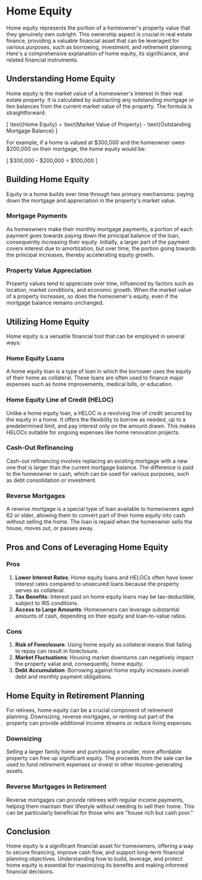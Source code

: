 # Home Equity

Home equity represents the portion of a homeowner's property value that they genuinely own outright. This ownership aspect is crucial in real estate finance, providing a valuable financial asset that can be leveraged for various purposes, such as borrowing, investment, and retirement planning. Here's a comprehensive explanation of home equity, its significance, and related financial instruments.

## Understanding Home Equity

Home equity is the market value of a homeowner's interest in their real estate property. It is calculated by subtracting any outstanding mortgage or lien balances from the current market value of the property. The formula is straightforward:

\[ \text{Home Equity} = \text{Market Value of Property} - \text{Outstanding Mortgage Balance} \]

For example, if a home is valued at $300,000 and the homeowner owes $200,000 on their mortgage, the home equity would be:

\[ \$300,000 - \$200,000 = \$100,000 \]

## Building Home Equity

Equity in a home builds over time through two primary mechanisms: paying down the mortgage and appreciation in the property's market value.

### Mortgage Payments

As homeowners make their monthly mortgage payments, a portion of each payment goes towards paying down the principal balance of the loan, consequently increasing their equity. Initially, a larger part of the payment covers interest due to amortization, but over time, the portion going towards the principal increases, thereby accelerating equity growth.

### Property Value Appreciation

Property values tend to appreciate over time, influenced by factors such as location, market conditions, and economic growth. When the market value of a property increases, so does the homeowner's equity, even if the mortgage balance remains unchanged.

## Utilizing Home Equity

Home equity is a versatile financial tool that can be employed in several ways:

### Home Equity Loans

A home equity loan is a type of loan in which the borrower uses the equity of their home as collateral. These loans are often used to finance major expenses such as home improvements, medical bills, or education.

### Home Equity Line of Credit (HELOC)

Unlike a home equity loan, a HELOC is a revolving line of credit secured by the equity in a home. It offers the flexibility to borrow as needed, up to a predetermined limit, and pay interest only on the amount drawn. This makes HELOCs suitable for ongoing expenses like home renovation projects.

### Cash-Out Refinancing

Cash-out refinancing involves replacing an existing mortgage with a new one that is larger than the current mortgage balance. The difference is paid to the homeowner in cash, which can be used for various purposes, such as debt consolidation or investment.

### Reverse Mortgages

A reverse mortgage is a special type of loan available to homeowners aged 62 or older, allowing them to convert part of their home equity into cash without selling the home. The loan is repaid when the homeowner sells the house, moves out, or passes away.

## Pros and Cons of Leveraging Home Equity

### Pros

1. **Lower Interest Rates**: Home equity loans and HELOCs often have lower interest rates compared to unsecured loans because the property serves as collateral.
2. **Tax Benefits**: Interest paid on home equity loans may be tax-deductible, subject to IRS conditions.
3. **Access to Large Amounts**: Homeowners can leverage substantial amounts of cash, depending on their equity and loan-to-value ratios.

### Cons

1. **Risk of Foreclosure**: Using home equity as collateral means that failing to repay can result in foreclosure.
2. **Market Fluctuations**: Housing market downturns can negatively impact the property value and, consequently, home equity.
3. **Debt Accumulation**: Borrowing against home equity increases overall debt and monthly payment obligations.

## Home Equity in Retirement Planning

For retirees, home equity can be a crucial component of retirement planning. Downsizing, reverse mortgages, or renting out part of the property can provide additional income streams or reduce living expenses.

### Downsizing

Selling a larger family home and purchasing a smaller, more affordable property can free up significant equity. The proceeds from the sale can be used to fund retirement expenses or invest in other income-generating assets.

### Reverse Mortgages in Retirement

Reverse mortgages can provide retirees with regular income payments, helping them maintain their lifestyle without needing to sell their home. This can be particularly beneficial for those who are "house rich but cash poor."

## Conclusion

Home equity is a significant financial asset for homeowners, offering a way to secure financing, improve cash flow, and support long-term financial planning objectives. Understanding how to build, leverage, and protect home equity is essential for maximizing its benefits and making informed financial decisions.